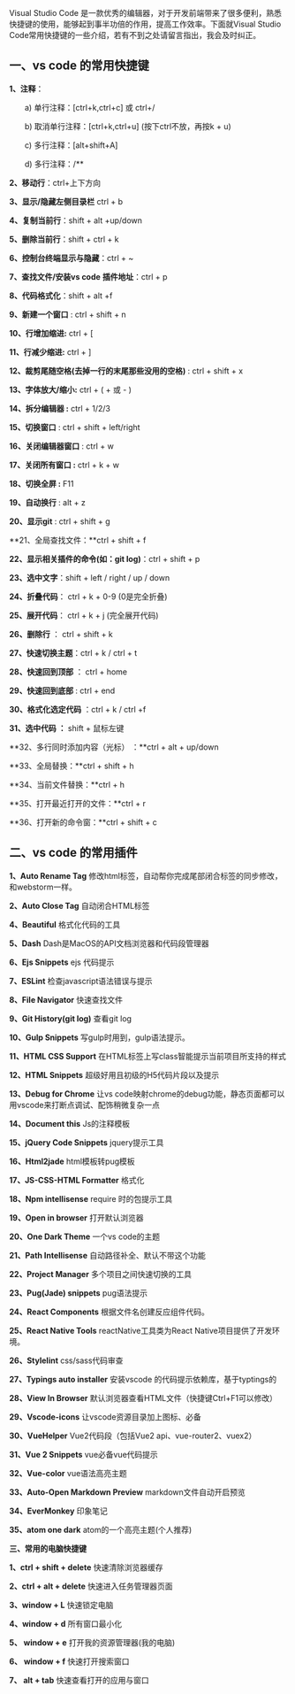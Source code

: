 Visual Studio Code 是一款优秀的编辑器，对于开发前端带来了很多便利，熟悉快捷键的使用，能够起到事半功倍的作用，提高工作效率。下面就Visual Studio Code常用快捷键的一些介绍，若有不到之处请留言指出，我会及时纠正。

## **一、vs code 的常用快捷键**

**1、注释**：

　　a) 单行注释：[ctrl+k,ctrl+c] 或 ctrl+/

　　b) 取消单行注释：[ctrl+k,ctrl+u] (按下ctrl不放，再按k + u)

　　c) 多行注释：[alt+shift+A]

　　d) 多行注释：/**

**2、移动行**：ctrl+上下方向

**3、显示/隐藏左侧目录栏** ctrl + b

**4、复制当前行**：shift + alt +up/down

**5、删除当前行**：shift + ctrl + k

**6、控制台终端显示与隐藏**：ctrl + ~

**7、查找文件/安装vs code** **插件地址**：ctrl + p

**8、代码格式化**：shift + alt +f

**9、新建一个窗口** : ctrl + shift + n

**10、行增加缩进:** ctrl + [

**11、行减少缩进:** ctrl + ]

**12、裁剪尾随空格(去掉一行的末尾那些没用的空格)** : ctrl + shift + x

**13、字体放大/缩小:** ctrl + ( + 或 - )

**14、拆分编辑器 :** ctrl + 1/2/3

**15、切换窗口** : ctrl + shift + left/right

**16、关闭编辑器窗口** : ctrl + w

**17、关闭所有窗口 :** ctrl + k + w

**18、切换全屏 :** F11

**19、自动换行** : alt + z

**20、显示git** : ctrl + shift + g

**21、全局查找文件：**ctrl + shift + f

**22、显示相关插件的命令(如：git log)**：ctrl + shift + p

**23、选中文字**：shift + left / right / up / down

**24、折叠代码**： ctrl + k + 0-9 (0是完全折叠)

**25、展开代码**： ctrl + k + j (完全展开代码)

**26、删除行** ： ctrl + shift + k

**27、快速切换主题**：ctrl + k / ctrl + t

**28、快速回到顶部** ： ctrl + home

**29、快速回到底部** : ctrl + end

**30、格式化选定代码** ：ctrl + k / ctrl +f

**31、选中代码 ：** shift + 鼠标左键

**32、多行同时添加内容（光标） ：**ctrl + alt + up/down

**33、全局替换：**ctrl + shift + h

**34、当前文件替换：**ctrl + h

**35、打开最近打开的文件：**ctrl + r

**36、打开新的命令窗：**ctrl + shift + c

## **二、vs code 的常用插件**

**1、Auto Rename Tag** 修改html标签，自动帮你完成尾部闭合标签的同步修改，和webstorm一样。

**2、Auto Close Tag** 自动闭合HTML标签

**4、Beautiful** 格式化代码的工具

**5、Dash** Dash是MacOS的API文档浏览器和代码段管理器

**6、Ejs Snippets** ejs 代码提示

**7、ESLint** 检查javascript语法错误与提示

**8、File Navigator** 快速查找文件

**9、Git History(git log)** 查看git log

**10、Gulp Snippets** 写gulp时用到，gulp语法提示。

**11、HTML CSS Support** 在HTML标签上写class智能提示当前项目所支持的样式

**12、HTML Snippets** 超级好用且初级的H5代码片段以及提示

**13、Debug for Chrome** 让vs code映射chrome的debug功能，静态页面都可以用vscode来打断点调试、配饰稍微复杂一点

**14、Document this** Js的注释模板

**15、jQuery Code Snippets** jquery提示工具

**16、Html2jade** html模板转pug模板

**17、JS-CSS-HTML Formatter** 格式化

**18、Npm intellisense** require 时的包提示工具

**19、Open in browser** 打开默认浏览器

**20、One Dark Theme** 一个vs code的主题

**21、Path Intellisense** 自动路径补全、默认不带这个功能

**22、Project Manager** 多个项目之间快速切换的工具

**23、Pug(Jade) snippets** pug语法提示

**24、React Components** 根据文件名创建反应组件代码。

**25、React Native Tools** reactNative工具类为React Native项目提供了开发环境。

**26、Stylelint** css/sass代码审查

**27、Typings auto installer** 安装vscode 的代码提示依赖库，基于typtings的

**28、View In Browser** 默认浏览器查看HTML文件（快捷键Ctrl+F1可以修改）

**29、Vscode-icons** 让vscode资源目录加上图标、必备

**30、VueHelper** Vue2代码段（包括Vue2 api、vue-router2、vuex2）

**31、Vue 2 Snippets** vue必备vue代码提示

**32、Vue-color** vue语法高亮主题

**33、Auto-Open Markdown Preview** markdown文件自动开启预览

**34、EverMonkey** 印象笔记

**35、atom one dark** atom的一个高亮主题(个人推荐)

**三、常用的电脑快捷键**

**1、ctrl + shift + delete** 快速清除浏览器缓存

**2、ctrl + alt + delete** 快速进入任务管理器页面

**3、window + L** 快速锁定电脑

**4、window + d** 所有窗口最小化

**5、 window + e** 打开我的资源管理器(我的电脑)

**6、 window + f** 快速打开搜索窗口

**7、 alt + tab** 快速查看打开的应用与窗口